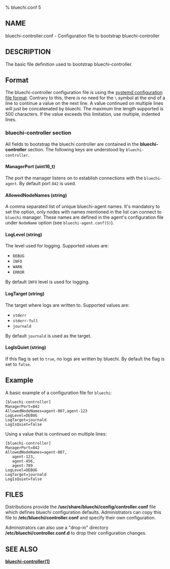 % bluechi.conf 5

## NAME

bluechi-controller.conf - Configuration file to bootstrap bluechi-controller

## DESCRIPTION

The basic file definition used to bootstrap bluechi-controller.

## Format

The bluechi-controller configuration file is using the
[systemd configuration file format](https://www.freedesktop.org/software/systemd/man/systemd.syntax.html). Contrary to this, there is no need for the `\` symbol at the end of a line to continue a value on the next line. A value continued on multiple lines will just be concatenated by bluechi. The maximum line length supported is 500 characters. If the value exceeds this limitation, use multiple, indented lines.

### **bluechi-controller** section

All fields to bootstrap the bluechi controller are contained in the **bluechi-controller** section. The following keys are understood by `bluechi-controller`.

#### **ManagerPort** (uint16_t)

The port the manager listens on to establish connections with the `bluechi-agent`. By default port `842` is used.

#### **AllowedNodeNames** (string)

A comma separated list of unique bluechi-agent names. It's mandatory to set the option, only nodes with names mentioned
in the list can connect to `bluechi` manager. These names are defined in the agent's configuration file under `NodeName`
option (see `bluechi-agent.conf(5)`).

#### **LogLevel** (string)

The level used for logging. Supported values are:

- `DEBUG`
- `INFO`
- `WARN`
- `ERROR`

By default `INFO` level is used for logging.

#### **LogTarget** (string)

The target where logs are written to. Supported values are:

- `stderr`
- `stderr-full`
- `journald`

By default `journald` is used as the target.

#### **LogIsQuiet** (string)

If this flag is set to `true`, no logs are written by bluechi. By default the flag is set to `false`.

## Example

A basic example of a configuration file for `bluechi`:

```
[bluechi-controller]
ManagerPort=842
AllowedNodeNames=agent-007,agent-123
LogLevel=DEBUG
LogTarget=journald
LogIsQuiet=false
```

Using a value that is continued on multiple lines:

```
[bluechi-controller]
ManagerPort=842
AllowedNodeNames=agent-007,
   agent-123,
   agent-456,
   agent-789
LogLevel=DEBUG
LogTarget=journald
LogIsQuiet=false
```

## FILES

Distributions provide the __/usr/share/bluechi/config/controller.conf__ file which defines bluechi configuration defaults. Administrators can copy this file to __/etc/bluechi/controller.conf__ and specify their own configuration.

Administrators can also use a "drop-in" directory __/etc/bluechi/controller.conf.d__ to drop their configuration changes.


## SEE ALSO

**[bluechi-controller(1)](https://github.com/containers/bluechi/blob/main/doc/man/bluechi-controller.1.md)**
